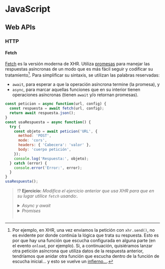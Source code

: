 # JavaScript
## Web APIs

### HTTP

#### Fetch

[Fetch](https://developer.mozilla.org/en-US/docs/Web/API/fetch) es la versión moderna de XHR. Utiliza [promesas](https://developer.mozilla.org/en-US/docs/Web/JavaScript/Reference/Global_Objects/Promise) para manejar las respuestas asíncronas de un modo que es más fácil seguir y codificar su tratamiento[^1]. Para simplificar su sintaxis, se utilizan las palabras reservadas:

- `await`, para esperar a que la operación asíncrona termine (la promesa), y
- `async`, para marcar aquellas funciones que en su interior tienen operaciones asíncronas (tienen `await` y/o retornan promesas).

```js
const peticion = async function(url, config) {
  const respuesta = await fetch(url, config);
  return await respuesta.json();
}
const usaRespuesta = async function() {
  try {
    const objeto = await peticion('URL', {
      method: 'POST',
      mode: 'cors',
      headers: { 'Cabecera': 'valor' },
      body: 'cuerpo petición',
    });
    console.log('Respuesta:', objeto);
  } catch (error) {
    console.error('Error:', error);
  }
}
usaRespuesta();
```

> ⁉️ **Ejercicio:** _Modifica el ejercicio anterior que usa XHR para que en su lugar utilice `fetch` usando:._
> <details><summary><em>Async y await</em></summary>
> 
> ```js
> try {
>   const respuesta = await fetch(...);
>   if (respuesta.ok) {
>     const objeto = await respuesta.json();
>     ...
>   } else {
>     ...
>   }
> } catch(error) {
>   ...
> }
> ```
> </details>
> <details><summary><em>Promises</em></summary>
> 
> ```js
> fetch(...)
>   .then(response => {
>     if (response.ok) {
>       return response.json();
>     } else {
>       throw new Error(`Respuesta con error ${response.status}`);
>     }
>   })
>   .then(objeto => {
>     ...
>   })
>   .catch(error => {
>     ...
>   });
> ```
> </details>
> <br>

[^1]: Por ejemplo, en XHR, una vez enviamos la petición con `xhr.send()`, no es evidente por donde continúa la lógica que trata su respuesta. Esto es por que hay una función que escucha configurada en alguna parte (en el evento `onload`, por ejemplo). Si, a continuación, quisiéramos lanzar otra petición asíncrona que utiliza datos de la respuesta anterior, tendríamos que anidar otra función que escucha dentro de la función de escucha inicial... y esto se vuelve un [infierno...](https://stackoverflow.com/questions/25098066/what-is-callback-hell-and-how-and-why-does-rx-solve-it).